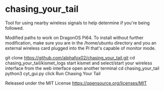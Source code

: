 # chasing_your_tail
Tool for using nearby wireless signals to help determine if you're being followed. 

Modified paths to work on DragonOS Pi64. To install without further modification, make sure you are in 
the /home/ubuntu directory and you an external wireless card plugged into the Pi that's capable of monitor mode.

git clone https://github.com/alphafox02/chasing_your_tail.git
cd chasing_your_tail/kismet_logs
start kismet and select/start your wireless interface from the web interface
open another terminal
cd chasing_your_tail
python3 cyt_gui.py
click Run Chasing Your Tail


Released under the MIT License https://opensource.org/licenses/MIT
